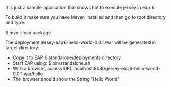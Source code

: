 It is just a sample application that shows hot to execute jersey in eap 6.


To build it make sure you have Maven installed  and then go to root directory and type:

$ mvn clean package

The deployment jersey-eap6-hello-world-0.0.1.war will be generated in target directory:

- Copy it to EAP 6 standalone/deployments directory
- Start EAP using: $ bin/standalone.sh
- With a browser, access URL localhost:8080/jersey-eap6-hello-world-0.0.1.war/hello
- The browser should show the String "Hello World"
